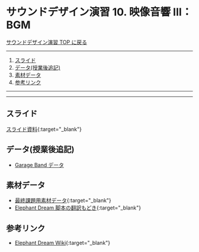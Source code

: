 # サウンドデザイン演習 10. 映像音響 III：BGM <!-- omit in toc -->

[サウンドデザイン演習 TOP に戻る](./index.md)

---

1. [スライド](#スライド)
2. [データ(授業後追記)](#データ授業後追記)
3. [素材データ](#素材データ)
4. [参考リンク](#参考リンク)

---

---

## スライド

[スライド資料](./sd_10slide.pdf){:target="_blank"}

## データ(授業後追記)
- [Garage Band データ](data/garageband_data.zip)

## 素材データ
- [最終課題用素材データ](https://helpx.adobe.com/jp/audition/how-to/music-editor.html){:target="_blank"}
- [Elephant Dream 脚本の翻訳もどき](xls/translate.xlsx){:target="_blank"}

## 参考リンク
- [Elephant Dream Wiki](https://ja.wikipedia.org/wiki/Elephants_Dream){:target="_blank"}
